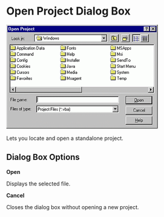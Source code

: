 
# Open Project Dialog Box


![](images/va24w61_ZA01201774.gif)



Lets you locate and open a standalone project.

## Dialog Box Options

 **Open**

Displays the selected file.

 **Cancel**

Closes the dialog box without opening a new project.

